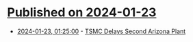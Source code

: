 # [Published on 2024-01-23](index.md)

* [2024-01-23, 01:25:00](https://soylentnews.org/article.pl?sid=24/01/22/1342226&from=rss) - [TSMC Delays Second Arizona Plant](https://soylentnews.org/article.pl?sid=24/01/22/1342226&from=rss)
